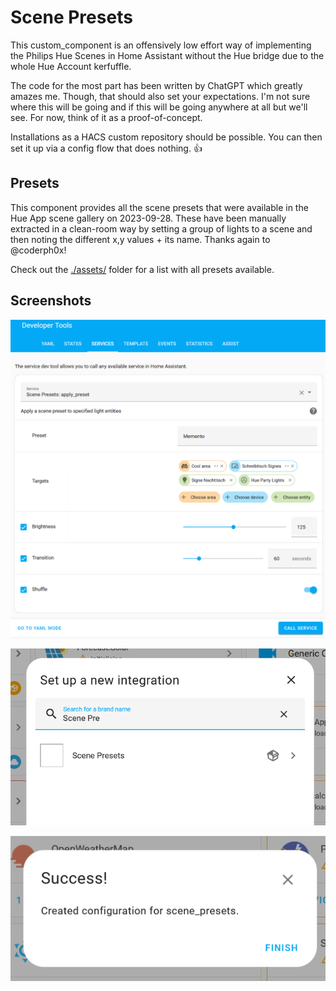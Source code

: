 # Scene Presets

This custom_component is an offensively low effort way of implementing the Philips Hue Scenes in Home Assistant without
the Hue bridge due to the whole Hue Account kerfuffle.

The code for the most part has been written by ChatGPT which greatly amazes me. Though, that should also set your expectations.
I'm not sure where this will be going and if this will be going anywhere at all but we'll see.
For now, think of it as a proof-of-concept.

Installations as a HACS custom repository should be possible.
You can then set it up via a config flow that does nothing. 👍

## Presets

This component provides all the scene presets that were available in the Hue App scene gallery on 2023-09-28.
These have been manually extracted in a clean-room way by setting a group of lights to a scene and then noting the different x,y values + its name.
Thanks again to @coderph0x!

Check out the [./assets/](./assets/Readme.md) folder for a list with all presets available.

## Screenshots

![service.png](./img/service.png)

![step1.png](./img/step1.png)

![step2.png](./img/step2.png)
